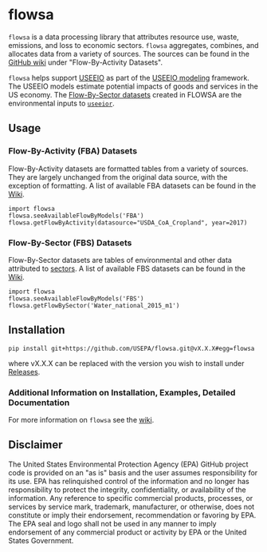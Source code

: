 # flowsa
`flowsa` is a data processing library that attributes resource use, waste, 
emissions, and loss to economic sectors. `flowsa` aggregates, combines, and 
allocates data from a variety of sources. The sources can be found in the 
[GitHub wiki](https://github.com/USEPA/flowsa/wiki/Available-Data#flow-by-activity-datasets) 
under "Flow-By-Activity Datasets".

`flowsa` helps support 
[USEEIO](https://www.epa.gov/land-research/us-environmentally-extended-input-output-useeio-technical-content) 
as part of the [USEEIO modeling](https://www.epa.gov/land-research/us-environmentally-extended-input-output-useeio-models) 
framework. The USEEIO models estimate potential impacts of goods and 
services in the US economy. The 
[Flow-By-Sector datasets](https://github.com/USEPA/flowsa/wiki/Available-Data#flow-by-sector-datasets) 
created in FLOWSA are the environmental inputs to 
[`useeior`](https://github.com/USEPA/useeior).

## Usage
### Flow-By-Activity (FBA) Datasets
Flow-By-Activity datasets are formatted tables from a variety of sources. 
They are largely unchanged from the original data source, with the 
exception of formatting. A list of available FBA datasets can be found in 
the [Wiki](https://github.com/USEPA/flowsa/wiki/Available-Data#flow-by-activity-datasets).

`import flowsa` \
`flowsa.seeAvailableFlowByModels('FBA')` \
`flowsa.getFlowByActivity(datasource="USDA_CoA_Cropland", year=2017)`

### Flow-By-Sector (FBS) Datasets
Flow-By-Sector datasets are tables of environmental and other data 
attributed to [sectors](https://www.census.gov/naics/). A list of available 
FBS datasets can be found in the [Wiki](https://github.com/USEPA/flowsa/wiki/Available-Data#flow-by-sector-datasets).

`import flowsa` \
`flowsa.seeAvailableFlowByModels('FBS')` \
`flowsa.getFlowBySector('Water_national_2015_m1')`

## Installation
`pip install git+https://github.com/USEPA/flowsa.git@vX.X.X#egg=flowsa`

where vX.X.X can be replaced with the version you wish to install under 
[Releases](https://github.com/USEPA/flowsa/releases).

### Additional Information on Installation, Examples, Detailed Documentation
For more information on `flowsa` see the [wiki](https://github.com/USEPA/flowsa/wiki).

## Disclaimer

The United States Environmental Protection Agency (EPA) GitHub project code 
is provided on an "as is" basis and the user assumes responsibility for its 
use. EPA has relinquished control of the information and no longer has 
responsibility to protect the integrity, confidentiality, or availability 
of the information. Any reference to specific commercial products, 
processes, or services by service mark, trademark, manufacturer, or 
otherwise, does not constitute or imply their endorsement, recommendation 
or favoring by EPA. The EPA seal and logo shall not be used in any manner 
to imply endorsement of any commercial product or activity by EPA or
the United States Government.

